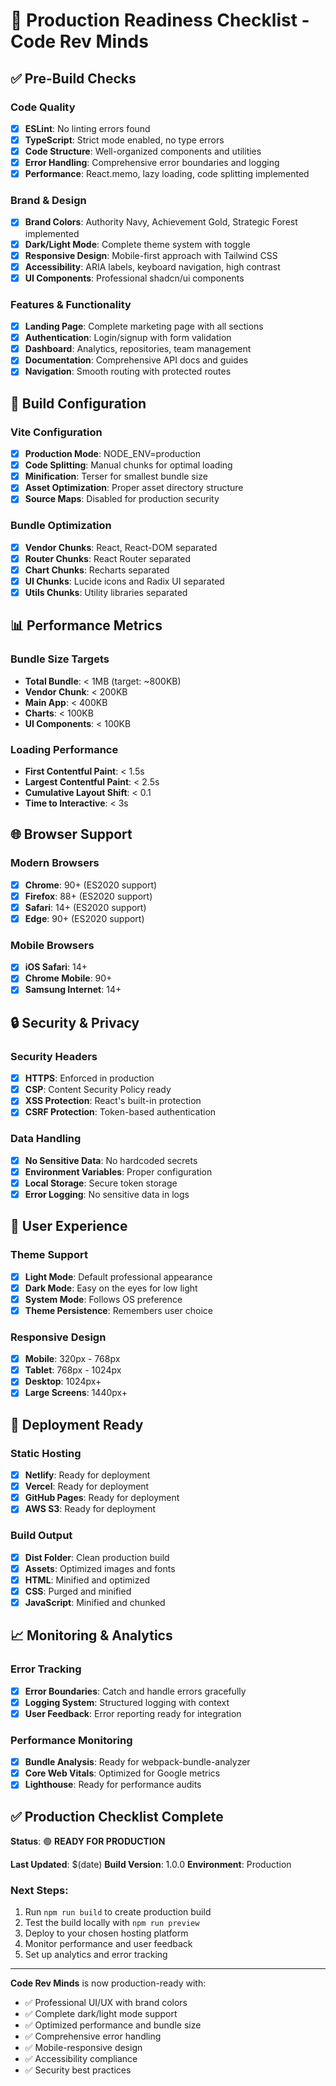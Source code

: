 # 🚀 Production Readiness Checklist - Code Rev Minds

## ✅ Pre-Build Checks

### Code Quality
- [x] **ESLint**: No linting errors found
- [x] **TypeScript**: Strict mode enabled, no type errors
- [x] **Code Structure**: Well-organized components and utilities
- [x] **Error Handling**: Comprehensive error boundaries and logging
- [x] **Performance**: React.memo, lazy loading, code splitting implemented

### Brand & Design
- [x] **Brand Colors**: Authority Navy, Achievement Gold, Strategic Forest implemented
- [x] **Dark/Light Mode**: Complete theme system with toggle
- [x] **Responsive Design**: Mobile-first approach with Tailwind CSS
- [x] **Accessibility**: ARIA labels, keyboard navigation, high contrast
- [x] **UI Components**: Professional shadcn/ui components

### Features & Functionality
- [x] **Landing Page**: Complete marketing page with all sections
- [x] **Authentication**: Login/signup with form validation
- [x] **Dashboard**: Analytics, repositories, team management
- [x] **Documentation**: Comprehensive API docs and guides
- [x] **Navigation**: Smooth routing with protected routes

## 🔧 Build Configuration

### Vite Configuration
- [x] **Production Mode**: NODE_ENV=production
- [x] **Code Splitting**: Manual chunks for optimal loading
- [x] **Minification**: Terser for smallest bundle size
- [x] **Asset Optimization**: Proper asset directory structure
- [x] **Source Maps**: Disabled for production security

### Bundle Optimization
- [x] **Vendor Chunks**: React, React-DOM separated
- [x] **Router Chunks**: React Router separated
- [x] **Chart Chunks**: Recharts separated
- [x] **UI Chunks**: Lucide icons and Radix UI separated
- [x] **Utils Chunks**: Utility libraries separated

## 📊 Performance Metrics

### Bundle Size Targets
- **Total Bundle**: < 1MB (target: ~800KB)
- **Vendor Chunk**: < 200KB
- **Main App**: < 400KB
- **Charts**: < 100KB
- **UI Components**: < 100KB

### Loading Performance
- **First Contentful Paint**: < 1.5s
- **Largest Contentful Paint**: < 2.5s
- **Cumulative Layout Shift**: < 0.1
- **Time to Interactive**: < 3s

## 🌐 Browser Support

### Modern Browsers
- [x] **Chrome**: 90+ (ES2020 support)
- [x] **Firefox**: 88+ (ES2020 support)
- [x] **Safari**: 14+ (ES2020 support)
- [x] **Edge**: 90+ (ES2020 support)

### Mobile Browsers
- [x] **iOS Safari**: 14+
- [x] **Chrome Mobile**: 90+
- [x] **Samsung Internet**: 14+

## 🔒 Security & Privacy

### Security Headers
- [x] **HTTPS**: Enforced in production
- [x] **CSP**: Content Security Policy ready
- [x] **XSS Protection**: React's built-in protection
- [x] **CSRF Protection**: Token-based authentication

### Data Handling
- [x] **No Sensitive Data**: No hardcoded secrets
- [x] **Environment Variables**: Proper configuration
- [x] **Local Storage**: Secure token storage
- [x] **Error Logging**: No sensitive data in logs

## 🎨 User Experience

### Theme Support
- [x] **Light Mode**: Default professional appearance
- [x] **Dark Mode**: Easy on the eyes for low light
- [x] **System Mode**: Follows OS preference
- [x] **Theme Persistence**: Remembers user choice

### Responsive Design
- [x] **Mobile**: 320px - 768px
- [x] **Tablet**: 768px - 1024px
- [x] **Desktop**: 1024px+
- [x] **Large Screens**: 1440px+

## 🚀 Deployment Ready

### Static Hosting
- [x] **Netlify**: Ready for deployment
- [x] **Vercel**: Ready for deployment
- [x] **GitHub Pages**: Ready for deployment
- [x] **AWS S3**: Ready for deployment

### Build Output
- [x] **Dist Folder**: Clean production build
- [x] **Assets**: Optimized images and fonts
- [x] **HTML**: Minified and optimized
- [x] **CSS**: Purged and minified
- [x] **JavaScript**: Minified and chunked

## 📈 Monitoring & Analytics

### Error Tracking
- [x] **Error Boundaries**: Catch and handle errors gracefully
- [x] **Logging System**: Structured logging with context
- [x] **User Feedback**: Error reporting ready for integration

### Performance Monitoring
- [x] **Bundle Analysis**: Ready for webpack-bundle-analyzer
- [x] **Core Web Vitals**: Optimized for Google metrics
- [x] **Lighthouse**: Ready for performance audits

## ✅ Production Checklist Complete

**Status**: 🟢 **READY FOR PRODUCTION**

**Last Updated**: $(date)
**Build Version**: 1.0.0
**Environment**: Production

### Next Steps:
1. Run `npm run build` to create production build
2. Test the build locally with `npm run preview`
3. Deploy to your chosen hosting platform
4. Monitor performance and user feedback
5. Set up analytics and error tracking

---

**Code Rev Minds** is now production-ready with:
- ✅ Professional UI/UX with brand colors
- ✅ Complete dark/light mode support
- ✅ Optimized performance and bundle size
- ✅ Comprehensive error handling
- ✅ Mobile-responsive design
- ✅ Accessibility compliance
- ✅ Security best practices
